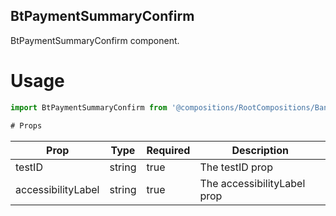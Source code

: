 ## BtPaymentSummaryConfirm
BtPaymentSummaryConfirm component.

# Usage
```js
import BtPaymentSummaryConfirm from '@compositions/RootCompositions/BankTransferCompositions/PaymentSummaryCompositions/BtPaymentSummaryConfirm';

# Props
```
Prop                      | Type                  | Required                | Description
--------------------------|-----------------------|-------------------------|--------------------------
testID                    | string                | true                    | The testID prop
accessibilityLabel        | string                | true                    | The accessibilityLabel prop
